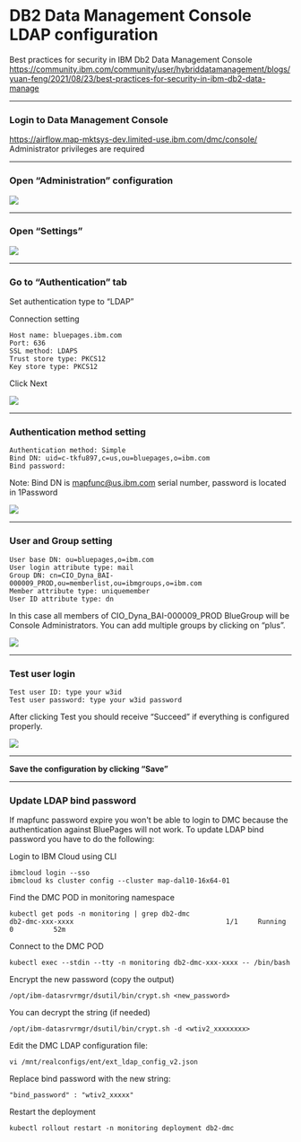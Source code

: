 # DB2 Data Management Console LDAP configuration

Best practices for security in IBM Db2 Data Management Console\
https://community.ibm.com/community/user/hybriddatamanagement/blogs/yuan-feng/2021/08/23/best-practices-for-security-in-ibm-db2-data-manage

---
### Login to Data Management Console

https://airflow.map-mktsys-dev.limited-use.ibm.com/dmc/console/ \
Administrator privileges are required

---
### Open “Administration” configuration

<img src="https://github.ibm.com/CIO-MAP/MAP-ETL-Framework-AirflowK8s/blob/master/docs/pics/5_1.jpg">

---
### Open “Settings”

<img src="https://github.ibm.com/CIO-MAP/MAP-ETL-Framework-AirflowK8s/blob/master/docs/pics/5_2.jpg">

---
### Go to “Authentication” tab

Set authentication type to “LDAP”

Connection setting
```
Host name: bluepages.ibm.com
Port: 636
SSL method: LDAPS
Trust store type: PKCS12
Key store type: PKCS12
```
Click Next

<img src="https://github.ibm.com/CIO-MAP/MAP-ETL-Framework-AirflowK8s/blob/master/docs/pics/5_3.jpg">

---
### Authentication method setting

```
Authentication method: Simple
Bind DN: uid=c-tkfu897,c=us,ou=bluepages,o=ibm.com
Bind password:
```

Note: Bind DN is mapfunc@us.ibm.com serial number, password is located in 1Password

<img src="https://github.ibm.com/CIO-MAP/MAP-ETL-Framework-AirflowK8s/blob/master/docs/pics/5_4.jpg">

---
### User and Group setting

```
User base DN: ou=bluepages,o=ibm.com
User login attribute type: mail
Group DN: cn=CIO_Dyna_BAI-000009_PROD,ou=memberlist,ou=ibmgroups,o=ibm.com
Member attribute type: uniquemember
User ID attribute type: dn
```
In this case all members of  CIO_Dyna_BAI-000009_PROD BlueGroup will be Console Administrators. You can add multiple groups by clicking on “plus”.

<img src="https://github.ibm.com/CIO-MAP/MAP-ETL-Framework-AirflowK8s/blob/master/docs/pics/5_5.jpg">

---
### Test user login
```
Test user ID: type your w3id
Test user password: type your w3id password
```
After clicking Test you should receive “Succeed” if everything is configured properly.

<img src="https://github.ibm.com/CIO-MAP/MAP-ETL-Framework-AirflowK8s/blob/master/docs/pics/5_6.jpg">

---
**Save the configuration by clicking “Save”**

---
### Update LDAP bind password

If mapfunc password expire you won't be able to login to DMC because the authentication against BluePages will not work.
To update LDAP bind password you have to do the following:

Login to IBM Cloud using CLI
```
ibmcloud login --sso
ibmcloud ks cluster config --cluster map-dal10-16x64-01
```

Find the DMC POD in monitoring namespace
```
kubectl get pods -n monitoring | grep db2-dmc
db2-dmc-xxx-xxxx                                      1/1     Running   0          52m
```

Connect to the DMC POD
```
kubectl exec --stdin --tty -n monitoring db2-dmc-xxx-xxxx -- /bin/bash
```

Encrypt the new password (copy the output)
```
/opt/ibm-datasrvrmgr/dsutil/bin/crypt.sh <new_password>
```

You can decrypt the string (if needed)
```
/opt/ibm-datasrvrmgr/dsutil/bin/crypt.sh -d <wtiv2_xxxxxxxx>
```

Edit the DMC LDAP configuration file:
```
vi /mnt/realconfigs/ent/ext_ldap_config_v2.json
```

Replace bind password with the new string:
```
"bind_password" : "wtiv2_xxxxx"
```

Restart the deployment
```
kubectl rollout restart -n monitoring deployment db2-dmc
```

